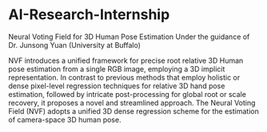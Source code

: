 # AI-Research-Internship
Neural Voting Field for 3D Human Pose Estimation
Under the guidance of Dr. Junsong Yuan (University at Buffalo)

NVF introduces a unified framework for precise root relative 3D Human pose estimation from a single RGB image, employing a 3D implicit representation. In contrast to previous methods that employ holistic or dense pixel-level regression techniques for relative 3D hand pose estimation, followed by intricate post-processing for global root or scale recovery, it proposes a novel and streamlined approach. The Neural Voting Field (NVF) adopts a unified 3D dense regression scheme for the estimation of camera-space 3D human pose.
